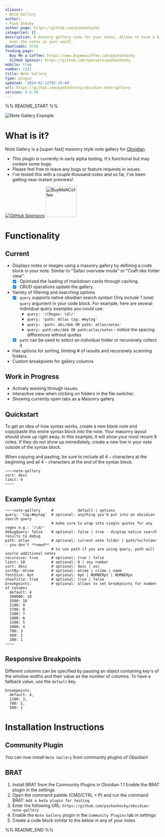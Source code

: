 ```yaml
---
aliases:
- Note Gallery
author:
- Pash Shocky
author_page: https://github.com/pashashocky
categories: []
description: A masonry gallery view for your notes. Allows to have a birds eye view
  over the notes in your vault.
downloads: 9739
funding_page:
  Buy Me a Coffee: https://www.buymeacoffee.com/pashashocky
  GitHub Sponsor: https://github.com/sponsors/pashashocky
mobile: true
number: 1321
title: Note Gallery
type: plugin
updated: '2024-02-12T02:35:40'
url: https://github.com/pashashocky/obsidian-note-gallery
version: 0.0.59
---
```


%% README_START %%

![Note Gallery Example](https://raw.githubusercontent.com/pashashocky/obsidian-note-gallery/HEAD/assets/github-header.png)

# What is it?
Note Gallery is a [super-fast] masonry style note gallery for [Obsidian](https://obsidian.md/).

- This plugin is currently in early alpha testing. It's functional but may contain some bugs.
- Please feel free to leave any bugs or feature requests in issues.
- I've tested this with a couple thousand notes and so far, I've been getting near-instant previews!

[![GitHub Sponsors](https://img.shields.io/github/sponsors/pashashocky?style=social)](https://github.com/sponsors/pashashocky)
[<img src="https://cdn.buymeacoffee.com/buttons/v2/default-yellow.png" alt="BuyMeACoffee" width="100">](https://www.buymeacoffee.com/pashashocky)

# Functionality
## Current
- Displays notes or images using a masonry gallery by defining a code block in your note. Similar to "Safari overview mode" or "Craft-like folder view".
  - [x] Opimized the loading of markdown cards through caching.
  - [x] CRUD operations update the gallery.
- Variety of filtering and searching options
  - [x] `query` supports native obsidian search syntax! Only include 1 (one) `query` argument in your code block. For example, here are several individual query examples you could use:
    - `query: '/(Regex: \d)/'`
    - `query: 'path: Atlas tag: #mytag'`
    - `query: 'path: abc/deb OR path: atlas/notes'`
    - `query: path:abc/deb OR path:atlas/notes` - notice the spacing differences without quotes
  - [x] `path` can be used to select an individual folder or recursively collect it
- Has options for sorting, limiting # of results and recursively scanning folders.
- Custom breakpoints for gallery columns

## Work in Progress
- Actively working through issues.
- Interactive view when clicking on folders in the file switcher.
- Showing currently open tabs as a Masonry gallery.

## Quickstart
To get an idea of how syntax works, create a new blank note and copy/paste this entire syntax block into the note. Your masonry layout should show up right away. In this example, it will show your most recent 9 notes. If they do not show up immediately, create a new line in your note outside of the syntax block.

When copying and pasting, be sure to include all 4 `~` characters at the beginning and all 4 `~` characters at the end of the syntax block.

```
~~~~note-gallery
sort: desc
limit: 9
~~~~
```

## Example Syntax
```
~~~~note-gallery     #           default | options
query: 'tag:#mytag'  # optional: anything you'd put into an obsidian search query
                     # make sure to wrap into single quotes for any regex e.g.: '/\d/'
debugQuery: false    # optional: false | true - display native search results to debug
path: atlas          # optional: current note folder | path/to/folder - you don't **need**
                     # to use path if you are using query, path will source additional notes
recursive: true      # optional: true | false
limit: 10            # optional: 0 | any number
sort: desc           # optional: desc | asc
sortBy: mtime        # optional: mtime | ctime | name
fontSize: 6pt        # optional: 6pt | NUMBERpt | NUMBERpx
showTitle: true      # optional: true | false
breakpoints:         # optional: allows to set breakpoints for number of columns
  default: 4
  100000: 10
  3500: 10
  3100: 9
  2700: 8
  2300: 7
  1900: 6
  1500: 5
  1000: 4
  700: 3
  400: 2
  200: 1
~~~~
```

## Responsive Breakpoints

Different columns can be specified by passing an object containing key's of the window widths and their value as the number of columns. To have a fallback value, use the `default` key.

```
breakpoints:
  default: 4,
  1100: 3,
  700: 2,
  500: 1
```

# Installation Instructions
## Community Plugin
You can now install `Note Gallery` from community plugins of Obsidian!

## BRAT
1. Install BRAT from the Community Plugins in Obsidian
  1.1 Enable the BRAT plugin in the settings
2. Open the command palette (CMD/CTRL + P) and run the command BRAT: `Add a beta plugin for testing`
3. Enter the following URL: `https://github.com/pashashocky/obsidian-note-gallery`
4. Enable the `Note Gallery` plugin in the `Community Plugins` tab in settings
5. Create a code block similar to the below in any of your notes


%% README_END %%